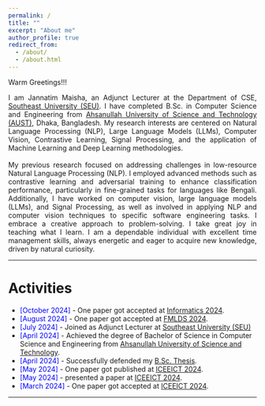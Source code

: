```yaml
---
permalink: /
title: ""
excerpt: "About me"
author_profile: true
redirect_from: 
  - /about/
  - /about.html
---
```


Warm Greetings!!!

<div style="text-align: justify"> 

I am Jannatim Maisha, an Adjunct Lecturer at the Department of CSE, <a href="https://seu.edu.bd/index.php">Southeast University (SEU)</a>. I have completed B.Sc. in Computer Science and Engineering from <a href="http://aust.edu/">Ahsanullah University of Science and Technology (AUST)</a>, Dhaka, Bangladesh. My research interests are centered on Natural Language Processing (NLP), Large Language Models (LLMs), Computer Vision, Contrastive Learning, Signal Processing, and the application of Machine Learning and Deep Learning methodologies.
<br><br>
My previous research focused on addressing challenges in low-resource Natural Language Processing (NLP). I employed advanced methods such as contrastive learning and adversarial training to enhance classification performance, particularly in fine-grained tasks for languages like Bengali. Additionally, I have worked on computer vision, large language models (LLMs), and Signal Processing, as well as involved in applying NLP and computer vision techniques to specific software engineering tasks. I embrace a creative approach to problem-solving. I take great joy in teaching what I learn. I am a dependable individual with excellent time management skills, always energetic and eager to acquire new knowledge, driven by natural curiosity.
</div>

-----------

# Activities 

* <span style="color:Blue"> [October 2024]  </span> - One paper got accepted at [Informatics 2024](https://informatics.kpi.fei.tuke.sk/).
* <span style="color:Blue"> [August 2024]  </span> - One paper got accepted at [FMLDS 2024](https://fmlds.org/).
* <span style="color:Blue"> [July 2024]  </span> - Joined as Adjunct Lecturer at <a href="https://seu.edu.bd/index.php">Southeast University (SEU)</a>
* <span style="color:Blue"> [April 2024]  </span> - Achieved the degree of Bachelor of Science in Computer Science and Engineering from [Ahsanullah University of Science and Technology](http://aust.edu/).
* <span style="color:Blue"> [April 2024]  </span> - Successfully defended my [B.Sc. Thesis](https://jannatim-maisha.github.io/files/Academic_Thesis.pdf).
* <span style="color:Blue"> [May 2024]  </span> - One paper got published at [ICEEICT 2024](https://iceeict.mist.ac.bd/).
* <span style="color:Blue"> [May 2024]  </span> - presented a paper at [ICEEICT 2024](https://iceeict.mist.ac.bd/).
* <span style="color:Blue"> [March 2024]  </span> - One paper got accepted at [ICEEICT 2024](https://iceeict.mist.ac.bd/).

<script type="text/javascript" src="//rf.revolvermaps.com/0/0/8.js?i=52vxgbx02tg&amp;m=0&amp;c=ff0000&amp;cr1=ffffff&amp;f=arial&amp;l=33" async="async"></script>

-----------


